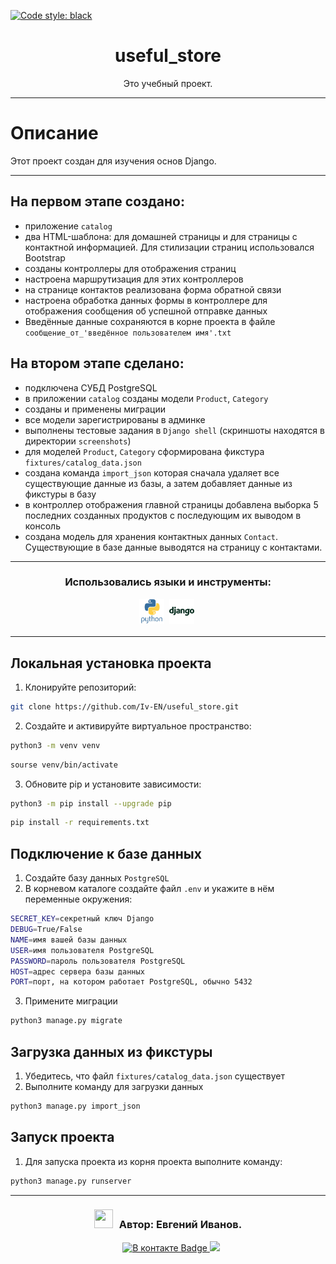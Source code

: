 [![Code style: black](https://img.shields.io/badge/code%20style-black-000000.svg)](https://github.com/psf/black)
<div align="center">
    <h1>useful_store</h1> 
    <p>
        Это учебный проект.
    </p>
</div>

---

# Описание
Этот проект создан для изучения основ Django.

---
## На первом этапе создано: 
 - приложение `catalog`
 - два HTML-шаблона: для домашней страницы и для страницы с контактной информацией. Для стилизации страниц использовался Bootstrap
 - созданы контроллеры для отображения страниц
 - настроена маршрутизация для этих контроллеров
 - на странице контактов реализована форма обратной связи
 - настроена обработка данных формы в контроллере для отображения сообщения об успешной отправке данных
 - Введённые данные сохраняются в корне проекта в файле `сообщение_от_'введённое пользователем имя'.txt`

## На втором этапе сделано:
 - подключена СУБД PostgreSQL
 - в приложении `catalog` созданы модели `Product`, `Category`
 - созданы и применены миграции
 - все модели зарегистрированы в админке
 - выполнены тестовые задания в `Django shell` (скриншоты находятся в директории `screenshots`)
 - для моделей `Product`, `Category` сформирована фикстура `fixtures/catalog_data.json`
 - создана команда `import_json` которая сначала удаляет все существующие данные из базы, а затем добавляет данные из фикстуры в базу
 - в контроллер отображения главной страницы добавлена выборка 5 последних созданных продуктов с последующим их выводом в консоль
 - создана модель для хранения контактных данных `Contact`. Существующие в базе данные выводятся на страницу с контактами.
---
<div align="center">
    <h3 align="center">
        <p>Использовались языки и инструменты:</p>
        <div>
            <img src="https://github.com/devicons/devicon/blob/master/icons/python/python-original-wordmark.svg" title="Python" alt="Python" width="40" height="40"/>&nbsp;
            <img src="https://github.com/devicons/devicon/blob/master/icons/django/django-plain-wordmark.svg" title="Django" alt="Django" width="40" height="40"/>&nbsp;
        </div>
    </h3>
</div>

---
## Локальная установка проекта

1. Клонируйте репозиторий:
```bash
git clone https://github.com/Iv-EN/useful_store.git
```
2. Создайте и активируйте виртуальное пространство:
```bash
python3 -m venv venv
```
```bash
sourse venv/bin/activate
```
3. Обновите pip и установите зависимости:
```bash
python3 -m pip install --upgrade pip
```
```bash
pip install -r requirements.txt
```

## Подключение к базе данных
1. Создайте базу данных `PostgreSQL`
2. В корневом каталоге создайте файл `.env` и укажите в нём переменные окружения:
```bash
SECRET_KEY=секретный ключ Django
DEBUG=True/False
NAME=имя вашей базы данных
USER=имя пользователя PostgreSQL
PASSWORD=пароль пользователя PostgreSQL
HOST=адрес сервера базы данных
PORT=порт, на котором работает PostgreSQL, обычно 5432
```
3. Примените миграции
```bash
python3 manage.py migrate
```

## Загрузка данных из фикстуры
1. Убедитесь, что файл `fixtures/catalog_data.json` существует
2. Выполните команду для загрузки данных
```bash
python3 manage.py import_json
```

## Запуск проекта

1. Для запуска проекта из корня проекта выполните команду:
```bash
python3 manage.py runserver
```
___

<h3 align="center">
    <p><img src="https://media.giphy.com/media/iY8CRBdQXODJSCERIr/giphy.gif" width="30" height="30" style="margin-right: 10px;">Автор: Евгений Иванов. </p>
</h3>
<p align="center">
    <div align="center"  class="icons-social" style="margin-left: 10px;">
        <a href="https://vk.com/engenivanov" target="blank" rel="noopener noreferrer">
            <img src="https://img.shields.io/badge/%D0%92%20%D0%BA%D0%BE%D0%BD%D1%82%D0%B0%D0%BA%D1%82%D0%B5-blue?style=for-the-badge&logo=VK&logoColor=white" alt="В контакте Badge"/>
        </a>
        <a href="https://t.me/IvENauto" target="blank" rel="noopener noreferrer">
            <img src="https://img.shields.io/badge/Telegram-2CA5E0?style=for-the-badge&logo=telegram&logoColor=white"/>
        </a>
    </div>
